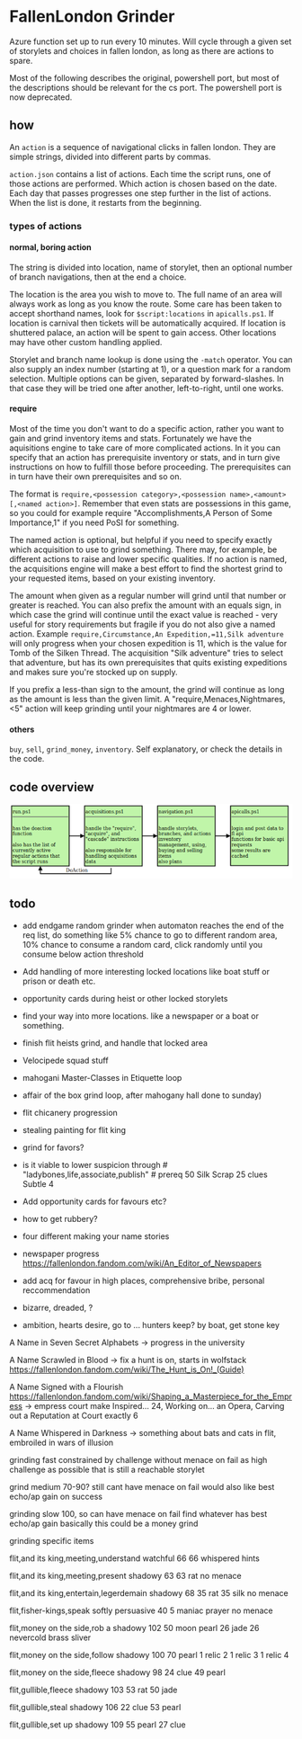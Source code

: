 # FallenLondon Grinder

Azure function set up to run every 10 minutes. Will cycle through a given set of storylets and choices in fallen london, as long as there are actions to spare.


Most of the following describes the original, powershell port, but most of the descriptions should be relevant for the cs port. The powershell port is now deprecated.

## how

An `action` is a sequence of navigational clicks in fallen london. They are simple strings, divided into different parts by commas.

`action.json` contains a list of actions. Each time the script runs, one of those actions are performed. Which action is chosen based on the date. Each day that passes progresses one step further in the list of actions. When the list is done, it restarts from the beginning.

### types of actions

#### normal, boring action

The string is divided into location, name of storylet, then an optional number of branch navigations, then at the end a choice.

The location is the area you wish to move to. The full name of an area will always work as long as you know the route. Some care has been taken to accept shorthand names, look for `$script:locations` in `apicalls.ps1`. If location is carnival then tickets will be automatically acquired. If location is shuttered palace, an action will be spent to gain access. Other locations may have other custom handling applied.

Storylet and branch name lookup is done using the `-match` operator. You can also supply an index number (starting at 1), or a question mark for a random selection. Multiple options can be given, separated by forward-slashes. In that case they will be tried one after another, left-to-right, until one works.

#### require

Most of the time you don't want to do a specific action, rather you want to gain and grind inventory items and stats. Fortunately we have the aquisitions engine to take care of more complicated actions. In it you can specify that an action has prerequisite inventory or stats, and in turn give instructions on how to fulfill those before proceeding. The prerequisites can in turn have their own prerequisites and so on.

The format is `require,<possession category>,<possession name>,<amount>[,<named action>]`. Remember that even stats are possessions in this game, so you could for example require "Accomplishments,A Person of Some Importance,1" if you need PoSI for something.

The named action is optional, but helpful if you need to specify exactly which acquisition to use to grind something. There may, for example, be different actions to raise and lower specific qualities. If no action is named, the acquisitions engine will make a best effort to find the shortest grind to your requested items, based on your existing inventory.

The amount when given as a regular number will grind until that number or greater is reached. You can also prefix the amount with an equals sign, in which case the grind will continue until the exact value is reached - very useful for story requirements but fragile if you do not also give a named action. Example `require,Circumstance,An Expedition,=11,Silk adventure` will only progress when your chosen expedition is 11, which is the value for Tomb of the Silken Thread. The acquisition "Silk adventure" tries to select that adventure, but has its own prerequisites that quits existing expeditions and makes sure you're stocked up on supply.

If you prefix a less-than sign to the amount, the grind will continue as long as the amount is less than the given limit. A "require,Menaces,Nightmares,<5" action will keep grinding until your nightmares are 4 or lower.

#### others

`buy`, `sell`, `grind_money`, `inventory`. Self explanatory, or check the details in the code.

## code overview

![](overview.png)


## todo

* add endgame random grinder
	when automaton reaches the end of the req list, do something like 5% chance to go to different random area, 10% chance to consume a random card, click randomly until you consume below action threshold

* Add handling of more interesting locked locations like boat stuff or prison or death etc.
* opportunity cards during heist or other locked storylets
* find your way into more locations. like a newspaper or a boat or something.
* finish flit heists grind, and handle that locked area

* Velocipede squad stuff
* mahogani Master-Classes in Etiquette loop
* affair of the box grind loop, after mahogany hall done to sunday)
* flit chicanery progression
* stealing painting for flit king
* grind for favors?

* is it viable to lower suspicion through # "ladybones,life,associate,publish" # prereq 50 Silk Scrap 25 clues Subtle 4
* Add opportunity cards for favours etc?
* how to get rubbery?

* four different making your name stories
* newspaper progress https://fallenlondon.fandom.com/wiki/An_Editor_of_Newspapers
* add acq for favour in high places, comprehensive bribe, personal reccommendation
* bizarre, dreaded, ?

* ambition, hearts desire, go to ... hunters keep? by boat, get stone key


A Name in Seven Secret Alphabets
-> progress in the university

A Name Scrawled in Blood
-> fix a hunt is on, starts in wolfstack https://fallenlondon.fandom.com/wiki/The_Hunt_is_On!_(Guide)

A Name Signed with a Flourish https://fallenlondon.fandom.com/wiki/Shaping_a_Masterpiece_for_the_Empress
-> empress court make  Inspired... 24, Working on... an Opera, Carving out a Reputation at Court exactly 6

A Name Whispered in Darkness
-> something about bats and cats in flit, embroiled in wars of illusion


grinding fast
constrained by challenge without menace on fail
as high challenge as possible that is still a reachable storylet

grind medium
70-90?
still cant have menace on fail
would also like best echo/ap gain on success


grinding slow
100, so can have menace on fail
find whatever has best echo/ap gain
basically this could be a money grind

grinding specific items

flit,and its king,meeting,understand
watchful 66
66 whispered hints

flit,and its king,meeting,present
shadowy 63
63 rat
no menace

flit,and its king,entertain,legerdemain
shadowy 68
35 rat
35 silk
no menace

flit,fisher-kings,speak softly
persuasive 40
5 maniac prayer
no menace

flit,money on the side,rob a
shadowy 102
50 moon pearl
26 jade
26 nevercold brass sliver

flit,money on the side,follow
shadowy 100
70 pearl
1 relic 2
1 relic 3
1 relic 4

flit,money on the side,fleece
shadowy 98
24 clue
49 pearl

flit,gullible,fleece
shadowy 103
53 rat
50 jade

flit,gullible,steal
shadowy 106
22 clue
53 pearl

flit,gullible,set up
shadowy 109
55 pearl
27 clue

